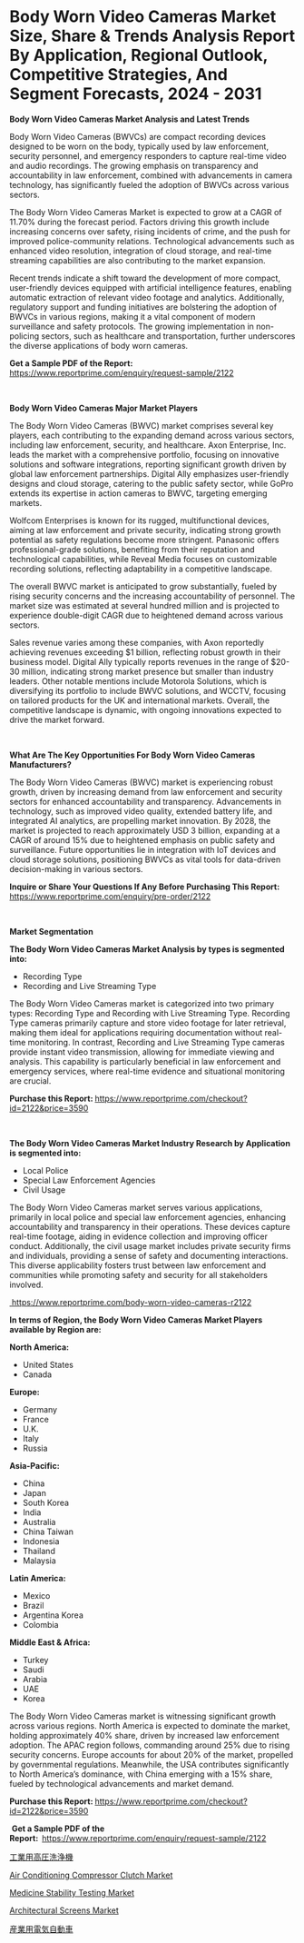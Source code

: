 <p><h1>Body Worn Video Cameras Market Size, Share & Trends Analysis Report By Application, Regional Outlook, Competitive Strategies, And Segment Forecasts, 2024 - 2031</h1></p><p><strong>Body Worn Video Cameras Market Analysis and Latest Trends</strong></p>
<p><p>Body Worn Video Cameras (BWVCs) are compact recording devices designed to be worn on the body, typically used by law enforcement, security personnel, and emergency responders to capture real-time video and audio recordings. The growing emphasis on transparency and accountability in law enforcement, combined with advancements in camera technology, has significantly fueled the adoption of BWVCs across various sectors.</p><p>The Body Worn Video Cameras Market is expected to grow at a CAGR of 11.70% during the forecast period. Factors driving this growth include increasing concerns over safety, rising incidents of crime, and the push for improved police-community relations. Technological advancements such as enhanced video resolution, integration of cloud storage, and real-time streaming capabilities are also contributing to the market expansion. </p><p>Recent trends indicate a shift toward the development of more compact, user-friendly devices equipped with artificial intelligence features, enabling automatic extraction of relevant video footage and analytics. Additionally, regulatory support and funding initiatives are bolstering the adoption of BWVCs in various regions, making it a vital component of modern surveillance and safety protocols. The growing implementation in non-policing sectors, such as healthcare and transportation, further underscores the diverse applications of body worn cameras.</p></p>
<p><strong>Get a Sample PDF of the Report:&nbsp;</strong> <a href="https://www.reportprime.com/enquiry/request-sample/2122">https://www.reportprime.com/enquiry/request-sample/2122</a></p>
<p>&nbsp;</p>
<p><strong>Body Worn Video Cameras Major Market Players</strong></p>
<p><p>The Body Worn Video Cameras (BWVC) market comprises several key players, each contributing to the expanding demand across various sectors, including law enforcement, security, and healthcare. Axon Enterprise, Inc. leads the market with a comprehensive portfolio, focusing on innovative solutions and software integrations, reporting significant growth driven by global law enforcement partnerships. Digital Ally emphasizes user-friendly designs and cloud storage, catering to the public safety sector, while GoPro extends its expertise in action cameras to BWVC, targeting emerging markets.</p><p>Wolfcom Enterprises is known for its rugged, multifunctional devices, aiming at law enforcement and private security, indicating strong growth potential as safety regulations become more stringent. Panasonic offers professional-grade solutions, benefiting from their reputation and technological capabilities, while Reveal Media focuses on customizable recording solutions, reflecting adaptability in a competitive landscape.</p><p>The overall BWVC market is anticipated to grow substantially, fueled by rising security concerns and the increasing accountability of personnel. The market size was estimated at several hundred million and is projected to experience double-digit CAGR due to heightened demand across various sectors.</p><p>Sales revenue varies among these companies, with Axon reportedly achieving revenues exceeding $1 billion, reflecting robust growth in their business model. Digital Ally typically reports revenues in the range of $20-30 million, indicating strong market presence but smaller than industry leaders. Other notable mentions include Motorola Solutions, which is diversifying its portfolio to include BWVC solutions, and WCCTV, focusing on tailored products for the UK and international markets. Overall, the competitive landscape is dynamic, with ongoing innovations expected to drive the market forward.</p></p>
<p>&nbsp;</p>
<p><strong>What Are The Key Opportunities For Body Worn Video Cameras Manufacturers?</strong></p>
<p><p>The Body Worn Video Cameras (BWVC) market is experiencing robust growth, driven by increasing demand from law enforcement and security sectors for enhanced accountability and transparency. Advancements in technology, such as improved video quality, extended battery life, and integrated AI analytics, are propelling market innovation. By 2028, the market is projected to reach approximately USD 3 billion, expanding at a CAGR of around 15% due to heightened emphasis on public safety and surveillance. Future opportunities lie in integration with IoT devices and cloud storage solutions, positioning BWVCs as vital tools for data-driven decision-making in various sectors.</p></p>
<p><strong>Inquire or Share Your Questions If Any Before Purchasing This Report:</strong> <a href="https://www.reportprime.com/enquiry/pre-order/2122">https://www.reportprime.com/enquiry/pre-order/2122</a></p>
<p>&nbsp;</p>
<p><strong>Market Segmentation</strong></p>
<p><strong>The Body Worn Video Cameras Market Analysis by types is segmented into:</strong></p>
<p><ul><li>Recording Type</li><li>Recording and Live Streaming Type</li></ul></p>
<p><p>The Body Worn Video Cameras market is categorized into two primary types: Recording Type and Recording with Live Streaming Type. Recording Type cameras primarily capture and store video footage for later retrieval, making them ideal for applications requiring documentation without real-time monitoring. In contrast, Recording and Live Streaming Type cameras provide instant video transmission, allowing for immediate viewing and analysis. This capability is particularly beneficial in law enforcement and emergency services, where real-time evidence and situational monitoring are crucial.</p></p>
<p><strong>Purchase this Report:&nbsp;</strong><a href="https://www.reportprime.com/checkout?id=2122&price=3590">https://www.reportprime.com/checkout?id=2122&price=3590</a></p>
<p>&nbsp;</p>
<p><strong>The Body Worn Video Cameras Market Industry Research by Application is segmented into:</strong></p>
<p><ul><li>Local Police</li><li>Special Law Enforcement Agencies</li><li>Civil Usage</li></ul></p>
<p><p>The Body Worn Video Cameras market serves various applications, primarily in local police and special law enforcement agencies, enhancing accountability and transparency in their operations. These devices capture real-time footage, aiding in evidence collection and improving officer conduct. Additionally, the civil usage market includes private security firms and individuals, providing a sense of safety and documenting interactions. This diverse applicability fosters trust between law enforcement and communities while promoting safety and security for all stakeholders involved.</p></p>
<p><a href="https://www.reportprime.com/body-worn-video-cameras-r2122">&nbsp;https://www.reportprime.com/body-worn-video-cameras-r2122</a></p>
<p><strong>In terms of Region, the Body Worn Video Cameras Market Players available by Region are:</strong></p>
<p>
    <p> <strong> North America: </strong>
        <ul>
            <li>United States</li>
            <li>Canada</li>
        </ul>
        </p> 
    <p> <strong> Europe: </strong>
        <ul>
            <li>Germany</li>
            <li>France</li>
            <li>U.K.</li>
            <li>Italy</li>
            <li>Russia</li>
        </ul>
        </p> 
    <p> <strong> Asia-Pacific: </strong>
        <ul>
            <li>China</li>
            <li>Japan</li>
            <li>South Korea</li>
            <li>India</li>
            <li>Australia</li>
            <li>China Taiwan</li>
            <li>Indonesia</li>
            <li>Thailand</li>
            <li>Malaysia</li>
        </ul>
        </p> 
    <p> <strong> Latin America: </strong>
        <ul>
            <li>Mexico</li>
            <li>Brazil</li>
            <li>Argentina Korea</li>
            <li>Colombia</li>
        </ul>
        </p> 
    <p> <strong> Middle East & Africa: </strong>
        <ul>
            <li>Turkey</li>
            <li>Saudi</li>
            <li>Arabia</li>
            <li>UAE</li>
            <li>Korea</li>
        </ul>
    </p>
    </p>
<p><p>The Body Worn Video Cameras market is witnessing significant growth across various regions. North America is expected to dominate the market, holding approximately 40% share, driven by increased law enforcement adoption. The APAC region follows, commanding around 25% due to rising security concerns. Europe accounts for about 20% of the market, propelled by governmental regulations. Meanwhile, the USA contributes significantly to North America’s dominance, with China emerging with a 15% share, fueled by technological advancements and market demand.</p></p>
<p><strong>Purchase this Report: </strong><a href="https://www.reportprime.com/checkout?id=2122&price=3590">https://www.reportprime.com/checkout?id=2122&price=3590</a></p>
<p>&nbsp;<strong>Get a Sample PDF of the Report:&nbsp;&nbsp;</strong><a href="https://www.reportprime.com/enquiry/request-sample/2122">https://www.reportprime.com/enquiry/request-sample/2122</a></p>
<p><strong></strong></p>
<p><p><a href="https://medium.com/@jethro6smck/%E5%B8%82%E5%A0%B4%E4%BA%88%E6%B8%AC-%E3%82%B0%E3%83%AD%E3%83%BC%E3%83%90%E3%83%AB%E7%94%A3%E6%A5%AD%E7%94%A8%E9%AB%98%E5%9C%A7%E6%B4%97%E6%B5%84%E6%A9%9F%E3%81%AE%E3%83%88%E3%83%AC%E3%83%B3%E3%83%89%E3%81%A8%E5%BD%B1%E9%9F%BF%E5%88%86%E6%9E%90-2024%E5%B9%B4-2031%E5%B9%B4-%E3%83%91%E3%82%A4%E3%83%97%E3%83%A9%E3%82%A4%E3%83%B3-%E7%94%A3%E6%A5%AD-%E9%87%91%E5%B1%9E-%E5%8C%96%E5%AD%A6-%E3%81%9D%E3%81%AE%E4%BB%96-%E3%81%8A%E3%82%88%E3%81%B3%E3%82%BF%E3%82%A4%E3%83%97%E5%88%A5-%E8%87%AA%E5%8B%95-%E5%A4%9A%E6%A9%9F%E8%83%BD-fed8a5115b4d">工業用高圧洗浄機</a></p><p><a href="https://www.linkedin.com/pulse/air-conditioning-compressor-clutch-market-essentials-key-players-rftoe?trackingId=ownIYtGlTNGw2jQPnsDEoQ%3D%3D">Air Conditioning Compressor Clutch Market</a></p><p><a href="https://medium.com/@endridushku133/future-trajectory-of-the-medicine-stability-testing-market-emerging-market-trends-and-forecasts-28246047bacf">Medicine Stability Testing Market</a></p><p><a href="https://www.linkedin.com/pulse/global-architectural-screens-market-size-share-analysis--5yc1c?trackingId=rYJc6RWiSv%2BcXvXbyD2J7A%3D%3D">Architectural Screens Market</a></p><p><a href="https://medium.com/@jethro6smck/%E7%94%A3%E6%A5%AD%E7%94%A8%E9%9B%BB%E6%B0%97%E8%87%AA%E5%8B%95%E8%BB%8A%E5%B8%82%E5%A0%B4%E3%81%AE%E8%A6%8F%E6%A8%A1%E3%81%A8%E3%82%B7%E3%82%A7%E3%82%A2%E5%88%86%E6%9E%90-%E6%88%90%E9%95%B7%E3%83%88%E3%83%AC%E3%83%B3%E3%83%89%E3%81%A8%E4%BA%88%E6%B8%AC-2024-2031-ff9009c3013a">産業用電気自動車</a></p></p>